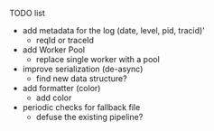 TODO list
- add metadata for the log (date, level, pid, tracid)ʼ
  - reqId or traceId
- add Worker Pool
  - replace single worker with a pool
- improve serialization (de-async)
  - find new data structure?
- add formatter (color)
  - add color
- periodic checks for fallback file
  - defuse the existing pipeline?
